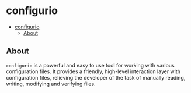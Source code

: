 # configurio

- [configurio](#configurio)
  - [About](#about)

## About

`configurio` is a powerful and easy to use tool for working with various configuration files. It provides a friendly, high-level interaction layer with configuration files, relieving the developer of the task of manually reading, writing, modifying and verifying files.
